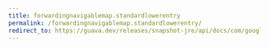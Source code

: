 ```yaml
---
title: forwardingnavigablemap.standardlowerentry
permalink: /forwardingnavigablemap.standardlowerentry/
redirect_to: https://guava.dev/releases/snapshot-jre/api/docs/com/google/common/collect/ForwardingNavigableMap.html#standardLowerEntry-K-
---
```


